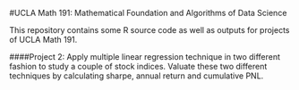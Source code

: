 #UCLA Math 191: Mathematical Foundation and Algorithms of Data Science

This repository contains some R source code as well as outputs for projects of UCLA Math 191.

####Project 2:
Apply multiple linear regression technique in two different fashion to study a couple of stock indices. Valuate these two different techniques by calculating sharpe, annual return and cumulative PNL.

